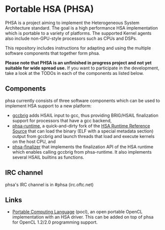 # Portable HSA (PHSA)

PHSA is a project aiming to implement the Heterogeneous System Architecture
standard. The goal is a high performance HSA implementation which is portable to
a variety of platforms. The supported Kernel agents also include non-GPU-style
processors such as CPUs and DSPs.

This repository includes instructions for adapting and using the multiple
software components that together form phsa.

**Please note that PHSA is an unfinished in progress project and not
yet suitable for wide spread use.** If you want to participate in the development,
take a look at the TODOs in each of the components as listed below.

## Components

phsa currently consists of three software components which can be used
to implement HSA support to a new platform:

* [gccbrig](https://github.com/HSAFoundation/gccbrig) adds HSAIL input to gcc, thus providing BRIG/HSAIL finalization support for processors that have a gcc backend,
* [phsa-runtime](https://github.com/HSAFoundation/phsa-runtime), a quick-and-dirty fork of the [HSA Runtime Reference Source](https://github.com/HSAFoundation/HSA-Runtime-Reference-Source) that can load the binary (ELF with a special metadata section) output from gccbrig and launch threads that load and execute kernels on the host CPU, and
* [phsa-finalizer](https://github.com/HSAFoundation/phsail-finalizer) that implements the finalization API of the HSA runtime which enables calling gccbrig from phsa-runtime. It also implements several HSAIL builtins as functions.

## IRC channel

phsa's IRC channel is in \#phsa (irc.oftc.net)

## Links

* [Portable Computing Language](http://portablecl.org) (pocl), an open portable
  OpenCL implementation with an HSA driver. This can be added on top of phsa for
  OpenCL 1.2/2.0 programming support.
